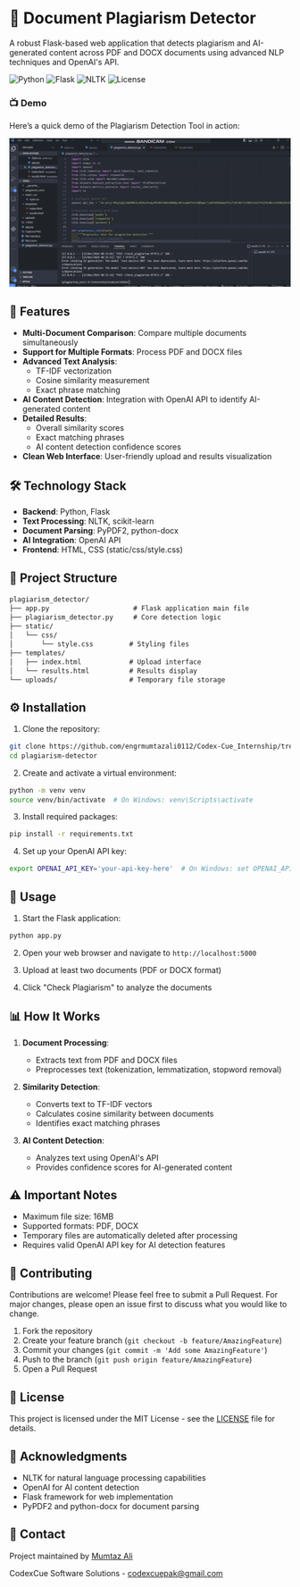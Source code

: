 # 📝 Document Plagiarism Detector

A robust Flask-based web application that detects plagiarism and AI-generated content across PDF and DOCX documents using advanced NLP techniques and OpenAI's API.

![Python](https://img.shields.io/badge/Python-3.8+-blue.svg)
![Flask](https://img.shields.io/badge/Flask-2.0+-green.svg)
![NLTK](https://img.shields.io/badge/NLTK-3.6+-orange.svg)
![License](https://img.shields.io/badge/license-MIT-blue.svg)

### 📺 Demo

Here’s a quick demo of the Plagiarism Detection Tool in action:

[![Plagiarism Detection Tool Video Demo](https://github.com/engrmumtazali0112/Codex-Cue_Internship/blob/main/plagiarism-detection-python/IMG_6924-ezgif.com-video-to-gif-converter.gif)](https://github.com/engrmumtazali0112/Codex-Cue_Internship/blob/main/plagiarism-detection-python/bandicam%202024-11-15%2008-36-19-818.mp4)


## 🚀 Features

- **Multi-Document Comparison**: Compare multiple documents simultaneously
- **Support for Multiple Formats**: Process PDF and DOCX files
- **Advanced Text Analysis**:
  - TF-IDF vectorization
  - Cosine similarity measurement
  - Exact phrase matching
- **AI Content Detection**: Integration with OpenAI API to identify AI-generated content
- **Detailed Results**:
  - Overall similarity scores
  - Exact matching phrases
  - AI content detection confidence scores
- **Clean Web Interface**: User-friendly upload and results visualization

## 🛠️ Technology Stack

- **Backend**: Python, Flask
- **Text Processing**: NLTK, scikit-learn
- **Document Parsing**: PyPDF2, python-docx
- **AI Integration**: OpenAI API
- **Frontend**: HTML, CSS (static/css/style.css)

## 📁 Project Structure

```
plagiarism_detector/
├── app.py                     # Flask application main file
├── plagiarism_detector.py     # Core detection logic
├── static/
│   └── css/
│       └── style.css         # Styling files
├── templates/
│   ├── index.html            # Upload interface
│   └── results.html          # Results display
└── uploads/                  # Temporary file storage
```

## ⚙️ Installation

1. Clone the repository:
```bash
git clone https://github.com/engrmumtazali0112/Codex-Cue_Internship/tree/main/plagiarism-detection-python
cd plagiarism-detector
```

2. Create and activate a virtual environment:
```bash
python -m venv venv
source venv/bin/activate  # On Windows: venv\Scripts\activate
```

3. Install required packages:
```bash
pip install -r requirements.txt
```

4. Set up your OpenAI API key:
```bash
export OPENAI_API_KEY='your-api-key-here'  # On Windows: set OPENAI_API_KEY=your-api-key-here
```

## 🚀 Usage

1. Start the Flask application:
```bash
python app.py
```

2. Open your web browser and navigate to `http://localhost:5000`

3. Upload at least two documents (PDF or DOCX format)

4. Click "Check Plagiarism" to analyze the documents

## 📊 How It Works

1. **Document Processing**:
   - Extracts text from PDF and DOCX files
   - Preprocesses text (tokenization, lemmatization, stopword removal)

2. **Similarity Detection**:
   - Converts text to TF-IDF vectors
   - Calculates cosine similarity between documents
   - Identifies exact matching phrases

3. **AI Content Detection**:
   - Analyzes text using OpenAI's API
   - Provides confidence scores for AI-generated content

## ⚠️ Important Notes

- Maximum file size: 16MB
- Supported formats: PDF, DOCX
- Temporary files are automatically deleted after processing
- Requires valid OpenAI API key for AI detection features

## 🤝 Contributing

Contributions are welcome! Please feel free to submit a Pull Request. For major changes, please open an issue first to discuss what you would like to change.

1. Fork the repository
2. Create your feature branch (`git checkout -b feature/AmazingFeature`)
3. Commit your changes (`git commit -m 'Add some AmazingFeature'`)
4. Push to the branch (`git push origin feature/AmazingFeature`)
5. Open a Pull Request

## 📄 License

This project is licensed under the MIT License - see the [LICENSE](LICENSE) file for details.

## 🙏 Acknowledgments

- NLTK for natural language processing capabilities
- OpenAI for AI content detection
- Flask framework for web implementation
- PyPDF2 and python-docx for document parsing

## 📧 Contact

Project maintained by [Mumtaz Ali](mailto:engrmumtazali01@gmail.com)

CodexCue Software Solutions - [codexcuepak@gmail.com](mailto:codexcuepak@gmail.com)


